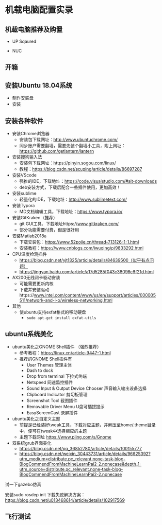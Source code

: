 # 机载电脑配置实录

## 机载电脑推荐及购置

- UP Sqaured

- NUC



## 开箱



## 安装Ubuntu 18.04系统

- 制作安装盘
- 安装

## 安装各种软件

- 安装Chrome浏览器
  - 安装包下载网址：http://www.ubuntuchrome.com/
  - 同步账户需要翻墙，需要先装个翻墙小工具，附上网址：https://github.com/getlantern/lantern
- 安装搜狗输入法
  - 安装包下载网址：https://pinyin.sogou.com/linux/
  - 教程：https://blog.csdn.net/scuping/article/details/86697287
- 安装VScode
  - 强推的IDE，下载地址：https://code.visualstudio.com/#alt-downloads
  - deb安装方式，下载后配合一些插件使用，更加高效！
- 安装sublime
  - 轻量化的IDE，下载地址：http://www.sublimetext.com/
- 安装Typora
  - MD文档编辑工具，下载地址：https://www.typora.io/
- 安装GitKraken（推荐）
  - git GUI工具，下载地址https://www.gitkraken.com/
  - 部分功能需要付费，但是很好用
- 安装Matlab2018a
  - 下载安装包：https://www.52pojie.cn/thread-713126-1-1.html
  - 安装教程：https://www.cnblogs.com/iwuqing/p/9833292.html
- CPU温度检测插件
  - https://blog.csdn.net/yjt1325/article/details/84639500（似乎有点问题）
  - https://jingyan.baidu.com/article/a17d5285f043c38098c8f21d.html
- AX200无线网卡驱动安装
  - 可能需要更新内核
  - 下载并安装驱动https://www.intel.com/content/www/us/en/support/articles/000005511/network-and-i-o/wireless-networking.html
- 其他
  - 使ubuntu支持exfat格式的移动硬盘
    - `sudo apt-get install exfat-utils`

## ubuntu系统美化

- ubuntu美化之GNOME Shell插件 （强烈推荐）
  - 参考教程：https://linux.cn/article-9447-1.html
  - 推荐的GNOME Shell插件有
    - User Themes 管理主体
    - Dash to dock 
    - Drop from terminal 下拉式终端
    - Netspeed 网速监控插件
    - Sound Input & Output Device Chooser 声音输入输出设备选择
    - Clipboard Indicator 剪切板管理
    - Screenshot Tool 截图插件
    - Removable Driver Menu U盘可插拔提示
    - EasyScreenCast 录屏插件
- ubuntu美化之自定义主题
  - 前提是已经装好tweak工具，下载对应主题，并解压至home/.theme目录中，便可在tweak中选择相应的主题
  - 主题下载网址 https://www.pling.com/s/Gnome
- 双系统grub界面美化
  - https://blog.csdn.net/qq_36852780/article/details/100155777
  - https://blog.csdn.net/weixin_30443731/article/details/96625392?utm_medium=distribute.pc_relevant.none-task-blog-BlogCommendFromMachineLearnPai2-2.nonecase&depth_1-utm_source=distribute.pc_relevant.none-task-blog-BlogCommendFromMachineLearnPai2-2.nonecase





试一下gazebo仿真

安装sudo rosdep init 下载失败解决方案：https://blog.csdn.net/u013468614/article/details/102917569



## 飞行测试

